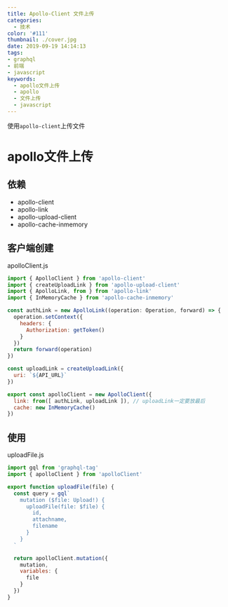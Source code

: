 ```yaml
---
title: Apollo-Client 文件上传
categories:
  - 技术
color: '#111'
thumbnail: ./cover.jpg
date: 2019-09-19 14:14:13
tags:
- graphql
- 前端
- javascript
keywords:
  - apollo文件上传
  - apollo
  - 文件上传
  - javascript
---
```


使用`apollo-client`上传文件
<!-- more -->

# apollo文件上传

## 依赖

  * apollo-client
  * apollo-link
  * apollo-upload-client
  * apollo-cache-inmemory

## 客户端创建

apolloClient.js

```javascript
import { ApolloClient } from 'apollo-client'
import { createUploadLink } from 'apollo-upload-client'
import { ApolloLink, from } from 'apollo-link'
import { InMemoryCache } from 'apollo-cache-inmemory'

const authLink = new ApolloLink((operation: Operation, forward) => {
  operation.setContext({
    headers: {
      Authorization: getToken()
    }
  })
  return forward(operation)
})

const uploadLink = createUploadLink({
  uri: `${API_URL}`
})

export const apolloClient = new ApolloClient({
  link: from([ authLink, uploadLink ]), // uploadLink一定要放最后
  cache: new InMemoryCache()
})
```

## 使用

uploadFile.js

```javascript
import gql from 'graphql-tag'
import { apolloClient } from 'apolloClient'

export function uploadFile(file) {
  const query = gql`
    mutation ($file: Upload!) {
      uploadFile(file: $file) {
        id,
        attachname,
        filename
      }
    }
  `

  return apolloClient.mutation({
    mutation,
    variables: {
      file
    }
  })
}
```

